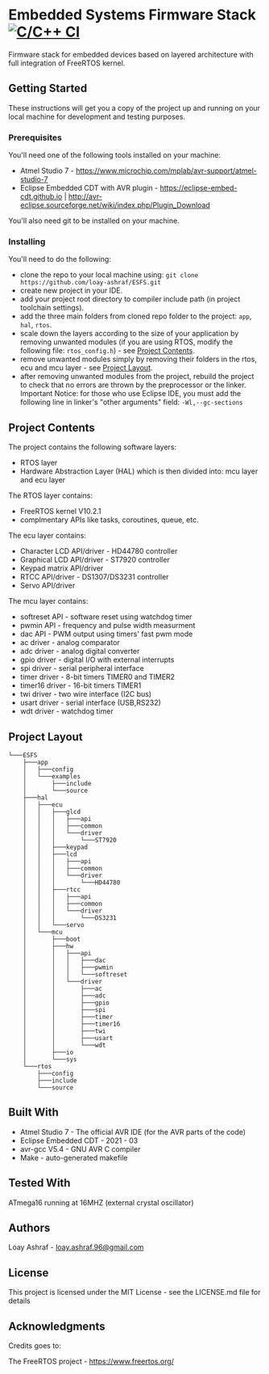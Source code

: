 # Embedded Systems Firmware Stack     [![C/C++ CI](https://github.com/loay-ashraf/ATmega16-32-Library-Set/actions/workflows/c-cpp.yml/badge.svg)](https://github.com/loay-ashraf/ESFS/actions/workflows/c-cpp.yml)
Firmware stack for embedded devices based on layered architecture with full integration of FreeRTOS kernel.

## Getting Started
These instructions will get you a copy of the project up and running on your local machine for development and testing purposes.

### Prerequisites
You'll need one of the following tools installed on your machine:
- Atmel Studio 7 - https://www.microchip.com/mplab/avr-support/atmel-studio-7
- Eclipse Embedded CDT with AVR plugin - https://eclipse-embed-cdt.github.io | http://avr-eclipse.sourceforge.net/wiki/index.php/Plugin_Download

You'll also need git to be installed on your machine.

### Installing
You'll need to do the following:
- clone the repo to your local machine using: `git clone https://github.com/loay-ashraf/ESFS.git`
- create new project in your IDE.
- add your project root directory to compiler include path (in project toolchain settings).
- add the three main folders from cloned repo folder to the project: `app`, `hal`, `rtos`. 
- scale down the layers according to the size of your application by removing unwanted modules (if you are using RTOS, modify the following file: `rtos_config.h`) - see [Project Contents](#projectcontents).
- remove unwanted modules simply by removing their folders in the rtos, ecu and mcu layer - see [Project Layout](#projectlayout).
- after removing unwanted modules from the project, rebuild the project to check that no errors are thrown by the preprocessor or the linker.
Important Notice: for those who use Eclipse IDE, you must add the following line in linker's "other arguments" field: `-Wl,--gc-sections`

## <a name="projectcontents"></a>Project Contents
The project contains the following software layers:
- RTOS layer
- Hardware Abstraction Layer (HAL) which is then divided into: mcu layer and ecu layer

The RTOS layer contains:
- FreeRTOS kernel V10.2.1
- complmentary APIs like tasks, coroutines, queue, etc.

The ecu layer contains:
- Character LCD API/driver - HD44780 controller
- Graphical LCD API/driver - ST7920 controller
- Keypad matrix API/driver
- RTCC API/driver - DS1307/DS3231 controller
- Servo API/driver

The mcu layer contains:
- softreset API - software reset using watchdog timer
- pwmin API - frequency and pulse width measurment
- dac API - PWM output using timers' fast pwm mode
- ac driver - analog comparator
- adc driver - analog digital converter
- gpio driver - digital I/O with external interrupts
- spi driver - serial peripheral interface
- timer driver - 8-bit timers TIMER0 and TIMER2
- timer16 driver - 16-bit timers TIMER1
- twi driver - two wire interface (I2C bus)
- usart driver - serial interface (USB,RS232)
- wdt driver - watchdog timer

## <a name="projectlayout"></a>Project Layout
```
└───ESFS
    ├───app
    │   ├───config
    │   └───examples
    │       ├───include
    │       └───source
    ├───hal
    │   ├───ecu
    │   │   ├───glcd
    │   │   │   ├───api
    │   │   │   ├───common   
    │   │   │   └───driver
    │   │   │       └───ST7920
    │   │   ├───keypad
    │   │   ├───lcd
    │   │   │   ├───api
    │   │   │   ├───common     
    │   │   │   └───driver
    │   │   │       └───HD44780
    │   │   ├───rtcc
    │   │   │   ├───api
    │   │   │   ├───common     
    │   │   │   └───driver
    │   │   │       └───DS3231    
    │   │   └───servo
    │   └───mcu
    │       ├───boot
    │       ├───hw
    │       │   ├───api
    │       │   │   ├───dac
    │       │   │   ├───pwmin
    │       │   │   └───softreset
    │       │   └───driver
    │       │       ├───ac
    │       │       ├───adc
    │       │       ├───gpio
    │       │       ├───spi
    │       │       ├───timer
    │       │       ├───timer16
    │       │       ├───twi
    │       │       ├───usart
    │       │       └───wdt
    │       ├───io
    │       └───sys
    └───rtos
        ├───config
        ├───include
        └───source
```
## Built With
- Atmel Studio 7 - The official AVR IDE (for the AVR parts of the code)
- Eclipse Embedded CDT - 2021 - 03
- avr-gcc V5.4 - GNU AVR C compiler
- Make - auto-generated makefile

## Tested With
ATmega16 running at 16MHZ (external crystal oscillator)

## Authors
Loay Ashraf - <loay.ashraf.96@gmail.com>

## License
This project is licensed under the MIT License - see the LICENSE.md file for details

## Acknowledgments
Credits goes to: 

The FreeRTOS project - https://www.freertos.org/
